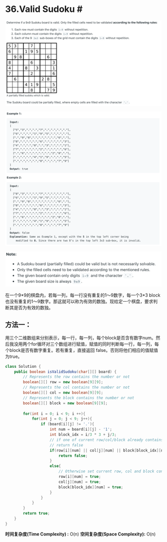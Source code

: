 # 36.Valid Sudoku \#

![](.gitbook/assets/image%20%2850%29.png)

![](.gitbook/assets/image%20%2847%29.png)

![](.gitbook/assets/image%20%2853%29.png)

在一个9\*9的棋盘内，若每一列，每一行没有重复的1～9数字，每一个3\*3 block 也没有重复的1～9数字。那这就可以称为有效的数独。现给定一个棋盘，要求判断其是否为有效的数独。

## 方法一：

用三个二维数组来分别表示，每一行，每一列，每个block是否含有数字num。然后我没用两个for循环对三个数组进行赋值，赋值的同时判断每一行，每一列，每个block是否有数字重复。若有重复，直接返回 false。否则将他们相应的值赋值为true。

```java
class Solution {
    public boolean isValidSudoku(char[][] board) {
        // Represents the row contains the number or not
        boolean[][] row = new boolean[9][9];
        // Represents the col contains the number or not
        boolean[][] col = new boolean[9][9];
        // Represents the block contains the number or not
        boolean[][] block = new boolean[9][9];
        
        for(int i = 0; i < 9; i ++){
            for(int j = 0; j < 9; j++){
                if (board[i][j] != '.'){
                    int num = board[i][j] - '1';
                    int block_idx = i/3 * 3 + j/3;
                    // if one of current row/col/block already contains the number
                    // return false
                    if(row[i][num] || col[j][num] || block[block_idx][num]){
                        return false;
                    }
                    else{
                        // Otherwise set current row, col and block contain the number
                        row[i][num] = true;
                        col[j][num] = true;
                        block[block_idx][num] = true;
                    }
                }
            }
        }
        return true;
    }
}
```

**时间复杂度\(Time Complexity\) :** O\(n\)          **空间复杂度\(Space Complexity\):** O\(n\)

